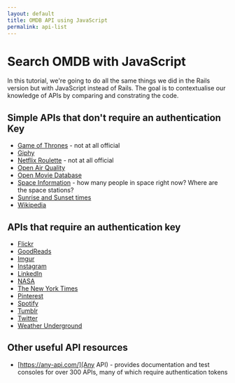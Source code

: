 ```yaml
---
layout: default
title: OMDB API using JavaScript
permalink: api-list
---
```


# Search OMDB with JavaScript

In this tutorial, we're going to do all the same things we did in the Rails version but with JavaScript instead of Rails. The goal is to contextualise our knowledge of APIs by comparing and constrating the code.


## Simple APIs that don't require an authentication Key
 - [Game of Thrones](https://anapioficeandfire.com/) - not at all official
 - [Giphy](http://api.giphy.com/)
 - [Netflix Roulette](http://netflixroulette.net/api/) - not at all official
 - [Open Air Quality](https://docs.openaq.org/)
 - [Open Movie Database](https://www.omdbapi.com/)
 - [Space Information](http://open-notify.org/) - how many people in space right now? Where are the space stations?
 - [Sunrise and Sunset times](https://sunrise-sunset.org/api)
 - [Wikipedia](https://www.mediawiki.org/wiki/API:Main_page)

## APIs that require an authentication key
 - [Flickr](https://www.flickr.com/services/api/)
 - [GoodReads](https://www.goodreads.com/api)
 - [Imgur](https://api.imgur.com/#overview)
 - [Instagram](https://www.instagram.com/developer/)
 - [LinkedIn](https://developer.linkedin.com/docs/rest-api)
 - [NASA](https://api.nasa.gov/)
 - [The New York Times](https://developer.nytimes.com/)
 - [Pinterest](https://developers.pinterest.com/docs/api/overview/?)
 - [Spotify](https://developer.spotify.com/web-api/)
 - [Tumblr](https://www.tumblr.com/docs/en/api/v2)
 - [Twitter](https://dev.twitter.com/rest/public)
 - [Weather Underground](https://www.wunderground.com/weather/api/?MR=1)

## Other useful API resources
 - [https://any-api.com/](Any API) - provides documentation and test consoles for over 300 APIs, many of which require authentication tokens